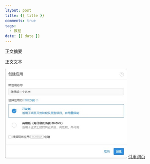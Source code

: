 ```yaml
---
layout: post
title: {{ title }}
comments: true
tags:
  - 教程
date: {{ date }}
---
```

正文摘要
<!--more-->
正文文本

![插入图片](/assets/images/200113_1.jpg)
[引用网页](https://github.com/litten/hexo-theme-yilia/pull/646)